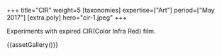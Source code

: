 +++
title="CIR"
weight=5
[taxonomies]
expertise=["Art"]
period=["May 2017"]
[extra.poly]
hero="cir-1.jpeg"
+++

Experiments with expired <abbr>CIR</abbr>(Color Infra Red) film.

{{assetGallery()}}
